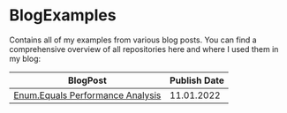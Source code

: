 # BlogExamples

Contains all of my examples from various blog posts. You can find a comprehensive overview of all repositories here and where I used them in my blog:

| BlogPost                                                   | Publish Date |
| ---------------------------------------------------------- | ------------ |
| [Enum.Equals Performance Analysis](EnumEqualsPerformance/) | 11.01.2022   |